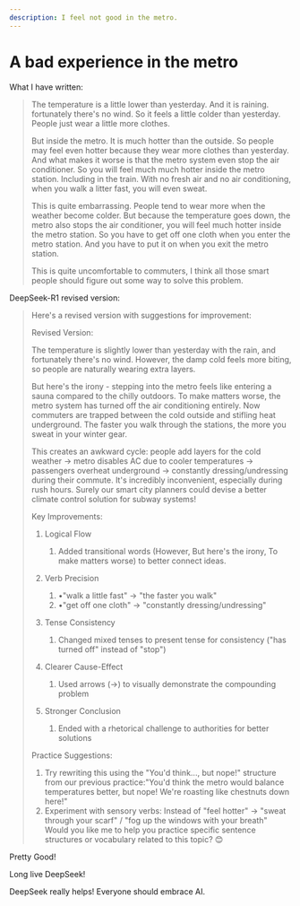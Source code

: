 ```yaml
---
description: I feel not good in the metro.
---
```


# A bad experience in the metro

What I have written:

> The temperature is a little lower than yesterday. And it is raining. fortunately there's no wind. So it feels a little colder than yesterday. People just wear a little more clothes.
>
>
>
> But inside the metro. It is much hotter than the outside. So people may feel even hotter because they wear more clothes than yesterday. And what makes it worse is that the metro system even stop the air conditioner. So you will feel much much hotter inside the metro station. Including in the train. With no fresh air and no air conditioning, when you walk a litter fast, you will even sweat.
>
>
>
> This is quite embarrassing. People tend to wear more when the weather become colder. But because the temperature goes down, the metro also stops the air conditioner, you will feel much hotter inside the metro station. So you have to get off one cloth when you enter the metro station. And you have to put it on when you exit the metro station.
>
>
>
> This is quite uncomfortable to commuters, I think all those smart people should figure out some way to solve this problem.

DeepSeek-R1 revised version:

> Here's a revised version with suggestions for improvement:
>
> Revised Version:&#x20;
>
> The temperature is slightly lower than yesterday with the rain, and fortunately there's no wind. However, the damp cold feels more biting, so people are naturally wearing extra layers.
>
>
>
> But here's the irony - stepping into the metro feels like entering a sauna compared to the chilly outdoors. To make matters worse, the metro system has turned off the air conditioning entirely. Now commuters are trapped between the cold outside and stifling heat underground. The faster you walk through the stations, the more you sweat in your winter gear.
>
>
>
> This creates an awkward cycle: people add layers for the cold weather → metro disables AC due to cooler temperatures → passengers overheat underground → constantly dressing/undressing during their commute. It's incredibly inconvenient, especially during rush hours. Surely our smart city planners could devise a better climate control solution for subway systems!
>
>
>
> Key Improvements:
>
> 1. Logical Flow
>    1. Added transitional words (However, But here's the irony, To make matters worse) to better connect ideas.
> 2. Verb Precision
>    1. •"walk a little fast" → "the faster you walk"
>    2. •"get off one cloth" → "constantly dressing/undressing"
> 3. Tense Consistency
>    1. Changed mixed tenses to present tense for consistency ("has turned off" instead of "stop")
> 4. Clearer Cause-Effect
>    1. Used arrows (→) to visually demonstrate the compounding problem
> 5.  Stronger Conclusion
>
>     1. Ended with a rhetorical challenge to authorities for better solutions&#x20;
>
>
>
> Practice Suggestions:
>
> 1. Try rewriting this using the "You'd think..., but nope!" structure from our previous practice:"You'd think the metro would balance temperatures better, but nope! We're roasting like chestnuts down here!"
> 2. Experiment with sensory verbs: Instead of "feel hotter" → "sweat through your scarf" / "fog up the windows with your breath" Would you like me to help you practice specific sentence structures or vocabulary related to this topic? 😊



Pretty Good!

Long live DeepSeek!

DeepSeek really helps! Everyone should embrace AI.

